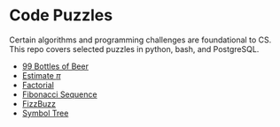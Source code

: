 Code Puzzles
==========

Certain algorithms and programming challenges are foundational to CS. This repo covers selected puzzles in python, bash, and PostgreSQL.

-   [99 Bottles of Beer](puzzles/99BottlesOfBeer.md)
-   [Estimate *π*](puzzles/EstimatePi.md)
-   [Factorial](puzzles/Factorial.md)
-   [Fibonacci Sequence](puzzles/Fibonacci.md)
-   [FizzBuzz](puzzles/FizzBuzz.md)
-   [Symbol Tree](puzzles/SymbolTree.md)
